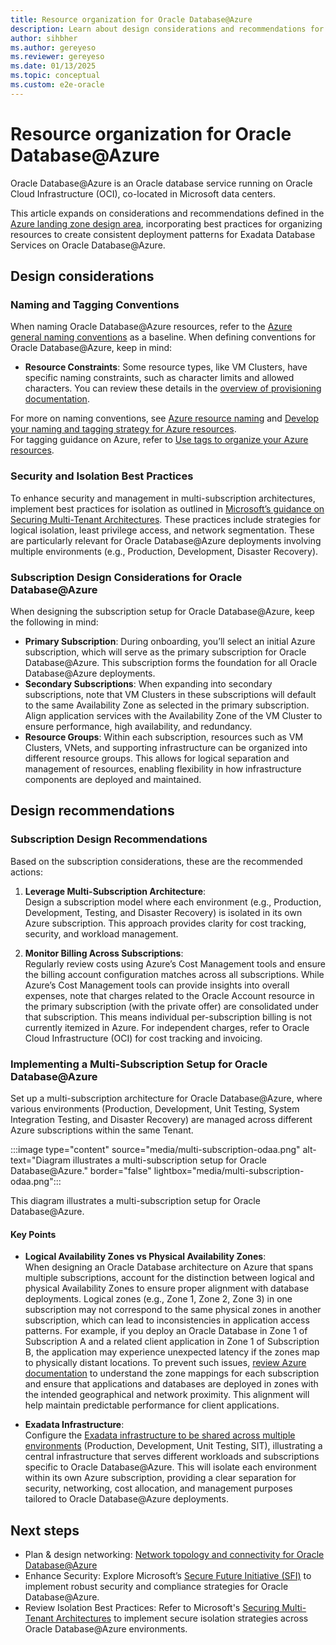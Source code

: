 ```yaml
---
title: Resource organization for Oracle Database@Azure
description: Learn about design considerations and recommendations for organizing resources in Oracle Database@Azure.
author: sihbher
ms.author: gereyeso
ms.reviewer: gereyeso
ms.date: 01/13/2025
ms.topic: conceptual
ms.custom: e2e-oracle
---
```


# Resource organization for Oracle Database@Azure

Oracle Database@Azure is an Oracle database service running on Oracle Cloud Infrastructure (OCI), co-located in Microsoft data centers. 

This article expands on considerations and recommendations defined in the [Azure landing zone design area](../../ready/landing-zone/design-area/resource-org.md), incorporating best practices for organizing resources to create consistent deployment patterns for Exadata Database Services on Oracle Database@Azure.

## Design considerations

### Naming and Tagging Conventions

When naming Oracle Database@Azure resources, refer to the [Azure general naming conventions](../../ready/azure-best-practices/naming-and-tagging.md) as a baseline. When defining conventions for Oracle Database@Azure, keep in mind:

- **Resource Constraints**: Some resource types, like VM Clusters, have specific naming constraints, such as character limits and allowed characters. You can review these details in the [overview of provisioning documentation](/azure/oracle/oracle-db/provision-oracle-database).

For more on naming conventions, see [Azure resource naming](../../ready/azure-best-practices/resource-naming.md) and [Develop your naming and tagging strategy for Azure resources](../../ready/azure-best-practices/naming-and-tagging.md).  
For tagging guidance on Azure, refer to [Use tags to organize your Azure resources](/azure/azure-resource-manager/management/tag-resources).

### Security and Isolation Best Practices

To enhance security and management in multi-subscription architectures, implement best practices for isolation as outlined in [Microsoft’s guidance on Securing Multi-Tenant Architectures](/entra/architecture/secure-best-practices). These practices include strategies for logical isolation, least privilege access, and network segmentation. These are particularly relevant for Oracle Database@Azure deployments involving multiple environments (e.g., Production, Development, Disaster Recovery).

### Subscription Design Considerations for Oracle Database@Azure

When designing the subscription setup for Oracle Database@Azure, keep the following in mind:

- **Primary Subscription**: During onboarding, you’ll select an initial Azure subscription, which will serve as the primary subscription for Oracle Database@Azure. This subscription forms the foundation for all Oracle Database@Azure deployments.
- **Secondary Subscriptions**: When expanding into secondary subscriptions, note that VM Clusters in these subscriptions will default to the same Availability Zone as selected in the primary subscription. Align application services with the Availability Zone of the VM Cluster to ensure performance, high availability, and redundancy.
- **Resource Groups**: Within each subscription, resources such as VM Clusters, VNets, and supporting infrastructure can be organized into different resource groups. This allows for logical separation and management of resources, enabling flexibility in how infrastructure components are deployed and maintained.

## Design recommendations

### Subscription Design Recommendations

Based on the subscription considerations, these are the recommended actions:

1. **Leverage Multi-Subscription Architecture**:  
   Design a subscription model where each environment (e.g., Production, Development, Testing, and Disaster Recovery) is isolated in its own Azure subscription. This approach provides clarity for cost tracking, security, and workload management.

2. **Monitor Billing Across Subscriptions**:  
   Regularly review costs using Azure’s Cost Management tools and ensure the billing account configuration matches across all subscriptions. While Azure’s Cost Management tools can provide insights into overall expenses, note that charges related to the Oracle Account resource in the primary subscription (with the private offer) are consolidated under that subscription. This means individual per-subscription billing is not currently itemized in Azure. For independent charges, refer to Oracle Cloud Infrastructure (OCI) for cost tracking and invoicing.

### Implementing a Multi-Subscription Setup for Oracle Database@Azure

Set up a multi-subscription architecture for Oracle Database@Azure, where various environments (Production, Development, Unit Testing, System Integration Testing, and Disaster Recovery) are managed across different Azure subscriptions within the same Tenant.

:::image type="content" source="media/multi-subscription-odaa.png" alt-text="Diagram illustrates a multi-subscription setup for Oracle Database@Azure." border="false" lightbox="media/multi-subscription-odaa.png":::

This diagram illustrates a multi-subscription setup for Oracle Database@Azure.

#### Key Points

- **Logical Availability Zones vs Physical Availability Zones**:  
  When designing an Oracle Database architecture on Azure that spans multiple subscriptions, account for the distinction between logical and physical Availability Zones to ensure proper alignment with database deployments. Logical zones (e.g., Zone 1, Zone 2, Zone 3) in one subscription may not correspond to the same physical zones in another subscription, which can lead to inconsistencies in application access patterns. For example, if you deploy an Oracle Database in Zone 1 of Subscription A and a related client application in Zone 1 of Subscription B, the application may experience unexpected latency if the zones map to physically distant locations. To prevent such issues, [review Azure documentation](/azure/reliability/availability-zones-overview?tabs=azure-cli#physical-and-logical-availability-zones) to understand the zone mappings for each subscription and ensure that applications and databases are deployed in zones with the intended geographical and network proximity. This alignment will help maintain predictable performance for client applications.

- **Exadata Infrastructure**:  
  Configure the [Exadata infrastructure to be shared across multiple environments](/azure/oracle/oracle-db/link-oracle-database-multiple-subscription#use-multiple-azure-subscriptions-with-oracle-databaseazure) (Production, Development, Unit Testing, SIT), illustrating a central infrastructure that serves different workloads and subscriptions specific to Oracle Database@Azure. This will isolate each environment within its own Azure subscription, providing a clear separation for security, networking, cost allocation, and management purposes tailored to Oracle Database@Azure deployments.


## Next steps

- Plan & design networking: [Network topology and connectivity for Oracle Database@Azure](/azure/cloud-adoption-framework/scenarios/oracle-iaas/oracle-network-topology-odaa)
- Enhance Security: Explore Microsoft’s [Secure Future Initiative (SFI)](https://www.microsoft.com/trust-center/security/secure-future-initiative) to implement robust security and compliance strategies for Oracle Database@Azure.
- Review Isolation Best Practices: Refer to Microsoft's [Securing Multi-Tenant Architectures](/entra/architecture/secure-multiple-tenants) to implement secure isolation strategies across Oracle Database@Azure environments.